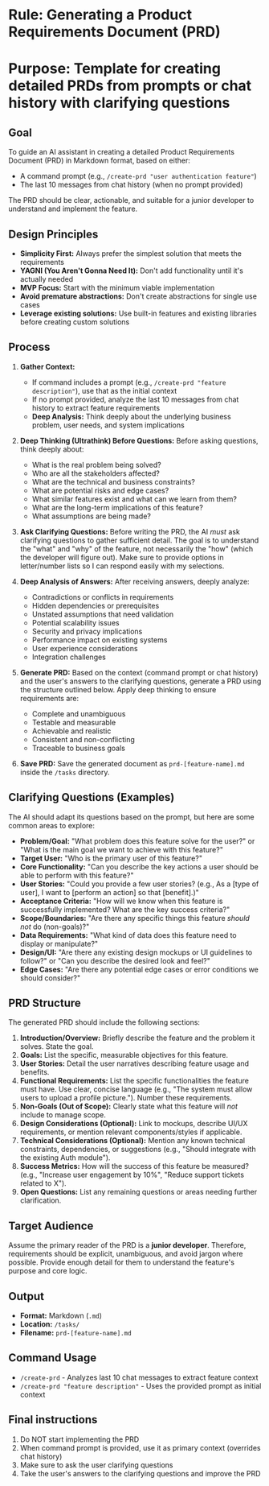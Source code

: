 # Rule: Generating a Product Requirements Document (PRD)
# Purpose: Template for creating detailed PRDs from prompts or chat history with clarifying questions

## Goal

To guide an AI assistant in creating a detailed Product Requirements Document (PRD) in Markdown format, based on either:
- A command prompt (e.g., `/create-prd "user authentication feature"`)
- The last 10 messages from chat history (when no prompt provided)

The PRD should be clear, actionable, and suitable for a junior developer to understand and implement the feature.

## Design Principles

- **Simplicity First:** Always prefer the simplest solution that meets the requirements
- **YAGNI (You Aren't Gonna Need It):** Don't add functionality until it's actually needed
- **MVP Focus:** Start with the minimum viable implementation
- **Avoid premature abstractions:** Don't create abstractions for single use cases
- **Leverage existing solutions:** Use built-in features and existing libraries before creating custom solutions

## Process

1.  **Gather Context:**
    - If command includes a prompt (e.g., `/create-prd "feature description"`), use that as the initial context
    - If no prompt provided, analyze the last 10 messages from chat history to extract feature requirements
    - **Deep Analysis:** Think deeply about the underlying business problem, user needs, and system implications

2.  **Deep Thinking (Ultrathink) Before Questions:**
    Before asking questions, think deeply about:
    - What is the real problem being solved?
    - Who are all the stakeholders affected?
    - What are the technical and business constraints?
    - What are potential risks and edge cases?
    - What similar features exist and what can we learn from them?
    - What are the long-term implications of this feature?
    - What assumptions are being made?

3.  **Ask Clarifying Questions:** Before writing the PRD, the AI *must* ask clarifying questions to gather sufficient detail. The goal is to understand the "what" and "why" of the feature, not necessarily the "how" (which the developer will figure out). Make sure to provide options in letter/number lists so I can respond easily with my selections.

4.  **Deep Analysis of Answers:**
    After receiving answers, deeply analyze:
    - Contradictions or conflicts in requirements
    - Hidden dependencies or prerequisites
    - Unstated assumptions that need validation
    - Potential scalability issues
    - Security and privacy implications
    - Performance impact on existing systems
    - User experience considerations
    - Integration challenges

5.  **Generate PRD:** Based on the context (command prompt or chat history) and the user's answers to the clarifying questions, generate a PRD using the structure outlined below. Apply deep thinking to ensure requirements are:
    - Complete and unambiguous
    - Testable and measurable
    - Achievable and realistic
    - Consistent and non-conflicting
    - Traceable to business goals

6.  **Save PRD:** Save the generated document as `prd-[feature-name].md` inside the `/tasks` directory.

## Clarifying Questions (Examples)

The AI should adapt its questions based on the prompt, but here are some common areas to explore:

*   **Problem/Goal:** "What problem does this feature solve for the user?" or "What is the main goal we want to achieve with this feature?"
*   **Target User:** "Who is the primary user of this feature?"
*   **Core Functionality:** "Can you describe the key actions a user should be able to perform with this feature?"
*   **User Stories:** "Could you provide a few user stories? (e.g., As a [type of user], I want to [perform an action] so that [benefit].)"
*   **Acceptance Criteria:** "How will we know when this feature is successfully implemented? What are the key success criteria?"
*   **Scope/Boundaries:** "Are there any specific things this feature *should not* do (non-goals)?"
*   **Data Requirements:** "What kind of data does this feature need to display or manipulate?"
*   **Design/UI:** "Are there any existing design mockups or UI guidelines to follow?" or "Can you describe the desired look and feel?"
*   **Edge Cases:** "Are there any potential edge cases or error conditions we should consider?"

## PRD Structure

The generated PRD should include the following sections:

1.  **Introduction/Overview:** Briefly describe the feature and the problem it solves. State the goal.
2.  **Goals:** List the specific, measurable objectives for this feature.
3.  **User Stories:** Detail the user narratives describing feature usage and benefits.
4.  **Functional Requirements:** List the specific functionalities the feature must have. Use clear, concise language (e.g., "The system must allow users to upload a profile picture."). Number these requirements.
5.  **Non-Goals (Out of Scope):** Clearly state what this feature will *not* include to manage scope.
6.  **Design Considerations (Optional):** Link to mockups, describe UI/UX requirements, or mention relevant components/styles if applicable.
7.  **Technical Considerations (Optional):** Mention any known technical constraints, dependencies, or suggestions (e.g., "Should integrate with the existing Auth module").
8.  **Success Metrics:** How will the success of this feature be measured? (e.g., "Increase user engagement by 10%", "Reduce support tickets related to X").
9.  **Open Questions:** List any remaining questions or areas needing further clarification.

## Target Audience

Assume the primary reader of the PRD is a **junior developer**. Therefore, requirements should be explicit, unambiguous, and avoid jargon where possible. Provide enough detail for them to understand the feature's purpose and core logic.

## Output

*   **Format:** Markdown (`.md`)
*   **Location:** `/tasks/`
*   **Filename:** `prd-[feature-name].md`

## Command Usage

- `/create-prd` - Analyzes last 10 chat messages to extract feature context
- `/create-prd "feature description"` - Uses the provided prompt as initial context

## Final instructions

1. Do NOT start implementing the PRD
2. When command prompt is provided, use it as primary context (overrides chat history)
3. Make sure to ask the user clarifying questions
4. Take the user's answers to the clarifying questions and improve the PRD

